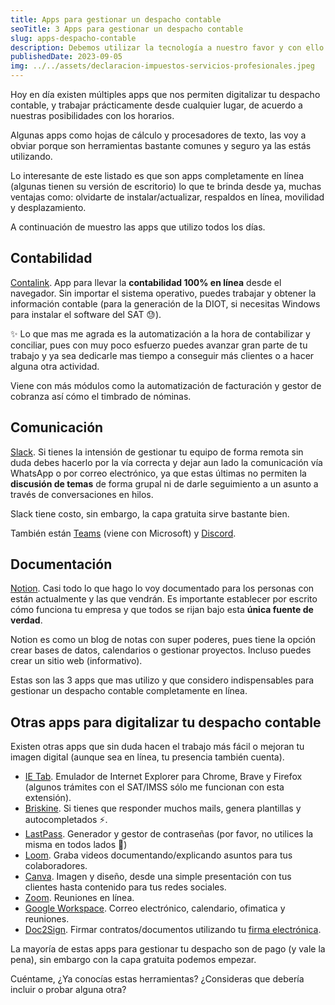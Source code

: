 ```yaml
---
title: Apps para gestionar un despacho contable
seoTitle: 3 Apps para gestionar un despacho contable
slug: apps-despacho-contable
description: Debemos utilizar la tecnología a nuestro favor y con ello digitalizar nuestro despacho contable automatizando tareas con estas 3 apps.
publishedDate: 2023-09-05
img: ../../assets/declaracion-impuestos-servicios-profesionales.jpeg
---
```

Hoy en día existen múltiples apps que nos permiten digitalizar tu despacho contable, y trabajar prácticamente desde cualquier lugar, de acuerdo a nuestras posibilidades con los horarios.

Algunas apps como hojas de cálculo y procesadores de texto, las voy a obviar porque son herramientas bastante comunes y seguro ya las estás utilizando.

Lo interesante de este listado es que son apps completamente en línea (algunas tienen su versión de escritorio) lo que te brinda desde ya, muchas ventajas como: olvidarte de instalar/actualizar, respaldos en línea, movilidad y desplazamiento.

A continuación de muestro las apps que utilizo todos los días.

## Contabilidad

[Contalink](https://signup.contalink.com/referidos/CAAF29FB). App para llevar la **contabilidad 100% en línea** desde el navegador. Sin importar el sistema operativo, puedes trabajar y obtener la información contable (para la generación de la DIOT, si necesitas Windows para instalar el software del SAT 😓).

✨ Lo que mas me agrada es la automatización a la hora de contabilizar y conciliar, pues con muy poco esfuerzo puedes avanzar gran parte de tu trabajo y ya sea dedicarle mas tiempo a conseguir más clientes o a hacer alguna otra actividad.

Viene con más módulos como la automatización de facturación y gestor de cobranza así cómo el timbrado de nóminas.

## Comunicación

[Slack](https://slack.com/intl/es-mx/). Si tienes la intensión de gestionar tu equipo de forma remota sin duda debes hacerlo por la vía correcta y dejar aun lado la comunicación vía WhatsApp o por correo electrónico, ya que estas últimas no permiten la **discusión de temas** de forma grupal ni de darle seguimiento a un asunto a través de conversaciones en hilos.

Slack tiene costo, sin embargo, la capa gratuita sirve bastante bien.

También están [Teams](https://www.microsoft.com/es-mx/microsoft-teams/log-in) (viene con Microsoft) y [Discord](https://discord.com/).

## Documentación

[Notion](https://www.notion.so/). Casi todo lo que hago lo voy documentado para los personas con están actualmente y las que vendrán. Es importante establecer por escrito cómo funciona tu empresa y que todos se rijan bajo esta **única fuente de verdad**.

Notion es como un blog de notas con super poderes, pues tiene la opción crear bases de datos, calendarios o gestionar proyectos. Incluso puedes crear un sitio web (informativo).

Estas son las 3 apps que mas utilizo y que considero indispensables para gestionar un despacho contable completamente en línea.

## Otras apps para digitalizar tu despacho contable

Existen otras apps que sin duda hacen el trabajo más fácil o mejoran tu imagen digital (aunque sea en línea, tu presencia también cuenta).

- [IE Tab](https://chrome.google.com/webstore/detail/ie-tab/hehijbfgiekmjfkfjpbkbammjbdenadd). Emulador de Internet Explorer para Chrome, Brave y Firefox (algunos trámites con el SAT/IMSS sólo me funcionan con esta extensión). 
- [Briskine](https://www.briskine.com/). Si tienes que responder muchos mails, genera plantillas y autocompletados ⚡️. 
- [LastPass](https://www.lastpass.com/es). Generador y gestor de contraseñas (por favor, no utilices la misma en todos lados 🙏)
- [Loom](https://www.loom.com/). Graba videos documentando/explicando asuntos para tus colaboradores. 
- [Canva](https://www.canva.com/). Imagen y diseño, desde una simple presentación con tus clientes hasta contenido para tus redes sociales. 
- [Zoom](https://zoom.us/). Reuniones en línea. 
- [Google Workspace](https://workspace.google.com/intl/es-419_mx/). Correo electrónico, calendario, ofimatica y reuniones. 
- [Doc2Sign](https://www.pscworld.com/doc2sign/). Firmar contratos/documentos utilizando tu [firma electrónica](/firma-electronica/).

La mayoría de estas apps para gestionar tu despacho son de pago (y vale la pena), sin embargo con la capa gratuita podemos empezar.

Cuéntame, ¿Ya conocías estas herramientas? ¿Consideras que debería incluir o probar alguna otra?